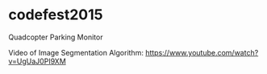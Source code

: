 # codefest2015
Quadcopter Parking Monitor

Video of Image Segmentation Algorithm: https://www.youtube.com/watch?v=UgUaJ0PI9XM

